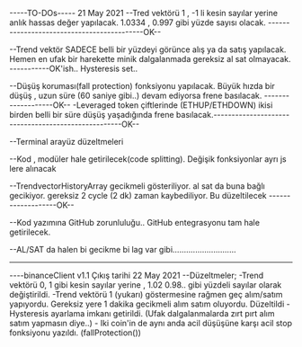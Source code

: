 -----TO-DOs----- 21 May 2021
--Tred vektörü 1 , -1 li kesin sayılar yerine anlık hassas değer yapılacak. 1.0334 , 0.997 gibi yüzde sayısı olacak.  -------------------------------------------OK--

--Trend vektör SADECE belli bir yüzdeyi görünce alış ya da satış yapılacak. Hemen en ufak bir harekette minik dalgalanmada gereksiz al sat olmayacak. -----------OK'ish.. Hysteresis set..

--Düşüş koruması(fall protection) fonksiyonu yapılacak. Büyük hızda bir düşüş , uzun süre (60 saniye gibi..) devam ediyorsa frene basılacak.  -------------------OK--
  -Leveraged token çiftlerinde (ETHUP/ETHDOWN) ikisi birden belli bir süre düşüş yaşadığında frene basılacak.----------------------------------------------------OK--

--Terminal arayüz düzeltmeleri

--Kod , modüler hale getirilecek(code splitting). Değişik fonksiyonlar ayrı js lere alınacak

--TrendvectorHistoryArray gecikmeli gösteriliyor. al sat da buna bağlı gecikiyor. gereksiz 2 cycle (2 dk) zaman kaybediliyor. Bu düzeltilecek -------------------OK--

--Kod yazımına GitHub zorunluluğu.. GitHub entegrasyonu tam hale getirilecek.

--AL/SAT da halen bi gecikme bi lag var gibi............................



--------------------------------------------------------------------------------------------------------------------------------------------------------------------------------------
----binanceClient v1.1 Çıkış tarihi 22 May 2021 
    --Düzeltmeler;
        -Trend vektörü 0, 1 gibi kesin sayılar yerine , 1.02 0.98.. gibi yüzdeli sayılar olarak değiştirildi.
        -Trend vektörü 1 (yukarı) göstermesine rağmen geç alım/satım yapıyordu. Gereksiz yere 1 dakika gecikmeli alım satım oluyordu. Düzeltildi
        - Hysteresis ayarlama imkanı getirildi. (Ufak dalgalanmalarda zırt pırt alım satım yapmasın diye..)
        - Iki coin'in de aynı anda acil düşüşüne karşı acil stop fonksiyonu yazıldı. (fallProtection())